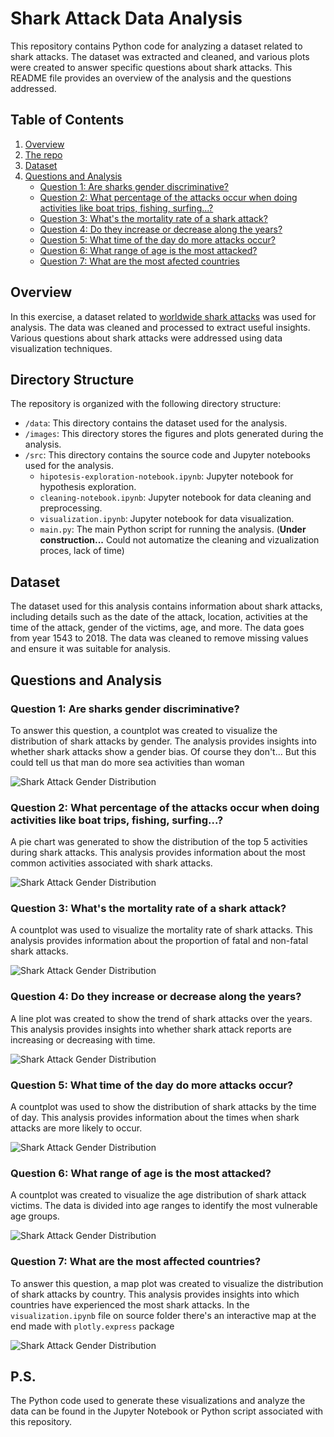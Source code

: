 # Shark Attack Data Analysis
This repository contains Python code for analyzing a dataset related to shark attacks. The dataset was extracted and cleaned, and various plots were created to answer specific questions about shark attacks. This README file provides an overview of the analysis and the questions addressed.

## Table of Contents

1. [Overview](#overview)
2. [The repo](#directory-structure)
2. [Dataset](#dataset)
3. [Questions and Analysis](#questions-and-analysis)
    - [Question 1: Are sharks gender discriminative?](#question-1-are-sharks-gender-discriminative)
    - [Question 2: What percentage of the attacks occur when doing activities like boat trips, fishing, surfing...?](#question-2-what-percentage-of-the-attacks-occur-when-doing-activities-like-boat-trips-fishing-surfing)
    - [Question 3: What's the mortality rate of a shark attack?](#question-3-whats-the-mortality-rate-of-a-shark-attack)
    - [Question 4: Do they increase or decrease along the years?](#question-4-do-they-increase-or-decrease-along-the-years)
    - [Question 5: What time of the day do more attacks occur?](#question-5-what-time-of-the-day-do-more-attacks-occur)
    - [Question 6: What range of age is the most attacked?](#question-6-what-range-of-age-is-the-most-attacked)
    - [Question 7: What are the most afected countries](#question-7-what-are-the-most-afetcted-countries)

## Overview
In this exercise, a dataset related to [worldwide shark attacks](https://www.kaggle.com/datasets/teajay/global-shark-attacks/discussion) was used for analysis. The data was cleaned and processed to extract useful insights. Various questions about shark attacks were addressed using data visualization techniques.

## Directory Structure

The repository is organized with the following directory structure:

- `/data`: This directory contains the dataset used for the analysis.
- `/images`: This directory stores the figures and plots generated during the analysis.
- `/src`: This directory contains the source code and Jupyter notebooks used for the analysis.
  - `hipotesis-exploration-notebook.ipynb`: Jupyter notebook for hypothesis exploration.
  - `cleaning-notebook.ipynb`: Jupyter notebook for data cleaning and preprocessing.
  - `visualization.ipynb`: Jupyter notebook for data visualization.
  - `main.py`: The main Python script for running the analysis. (**Under construction...** Could not automatize the cleaning and vizualization proces, lack of time)

## Dataset
The dataset used for this analysis contains information about shark attacks, including details such as the date of the attack, location, activities at the time of the attack, gender of the victims, age, and more. The data goes from year 1543 to 2018. The data was cleaned to remove missing values and ensure it was suitable for analysis.

## Questions and Analysis
### Question 1: Are sharks gender discriminative?
To answer this question, a countplot was created to visualize the distribution of shark attacks by gender. The analysis provides insights into whether shark attacks show a gender bias. Of course they don't... But this could tell us that man do more sea activities than woman

![Shark Attack Gender Distribution](images/shark_attacks_gender.png)

### Question 2: What percentage of the attacks occur when doing activities like boat trips, fishing, surfing...?
A pie chart was generated to show the distribution of the top 5 activities during shark attacks. This analysis provides information about the most common activities associated with shark attacks.

![Shark Attack Gender Distribution](images/shark_attacks_per_activity.png)

### Question 3: What's the mortality rate of a shark attack?
A countplot was used to visualize the mortality rate of shark attacks. This analysis provides information about the proportion of fatal and non-fatal shark attacks.

![Shark Attack Gender Distribution](images/shark_attacks_fatality.png)

### Question 4: Do they increase or decrease along the years?
A line plot was created to show the trend of shark attacks over the years. This analysis provides insights into whether shark attack reports are increasing or decreasing with time.

![Shark Attack Gender Distribution](images/shark_attacks_over_years.png)

### Question 5: What time of the day do more attacks occur?
A countplot was used to show the distribution of shark attacks by the time of day. This analysis provides information about the times when shark attacks are more likely to occur.

![Shark Attack Gender Distribution](images/shark_attacks_by_time.png)

### Question 6: What range of age is the most attacked?
A countplot was created to visualize the age distribution of shark attack victims. The data is divided into age ranges to identify the most vulnerable age groups.

![Shark Attack Gender Distribution](images/shark_attacks_victim_ages.png)

### Question 7: What are the most affected countries?
To answer this question, a map plot was created to visualize the distribution of shark attacks by country. This analysis provides insights into which countries have experienced the most shark attacks. In the `visualization.ipynb` file on source folder there's an interactive map at the end made with `plotly.express` package

![Shark Attack Gender Distribution](images/attacks_per_country.png)

## P.S.
The Python code used to generate these visualizations and analyze the data can be found in the Jupyter Notebook or Python script associated with this repository.